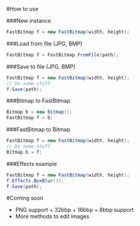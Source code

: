 #How to use

###New instance
```cs
FastBitmap f = new FastBitmap(width, height);
```

###Load from file (JPG, BMP)
```cs
FastBitmap f = FastBitmap.FromFile(path);
```

###Save to file (JPG, BMP)
```cs
FastBitmap f = new FastBitmap(width, height);
// Do some stuff
f.Save(path);
```

###Bitmap to FastBitmap
```cs
Bitmap b = new Bitmap();
FastBitmap f = b;
```

###FastBitmap to Bitmap
```cs
FastBitmap f = new FastBitmap(width, height);
// Do some stuff
Bitmap b = f;
```

###Effects example
```cs
FastBitmap f = new FastBitmap(width, height);
f.Effects.BoxBlur(3);
f.Save(path);
```

#Coming soon

  - PNG support + 32bbp + 16bbp + 8bbp support
  - More methods to edit images
